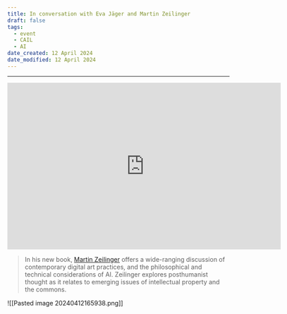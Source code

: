 ```yaml
---
title: In conversation with Eva Jäger and Martin Zeilinger
draft: false
tags:
  - event
  - CAIL
  - AI
date_created: 12 April 2024
date_modified: 12 April 2024
---
```

---
<iframe src="https://player.twitch.tv/?video=1207276107&parent=movingpixel.net" frameborder="0" allowfullscreen="true" scrolling="no" height="378" width="620"></iframe>


>In his new book, [Martin Zeilinger](https://www.abertay.ac.uk/staff-search/dr-martin-zeilinger/) offers a wide-ranging discussion of contemporary digital art practices, and the philosophical and technical considerations of AI. Zeilinger explores posthumanist thought as it relates to emerging issues of intellectual property and the commons.

![[Pasted image 20240412165938.png]]